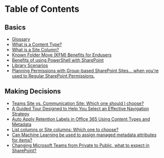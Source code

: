 
# Table of Contents

## Basics

* [Glossary](basics/Glossary.md)
* [What is a Content Type?](basics/what-is-content-type.md)
* [What is a Site Column?](basics/what-is-site-column.md)
* [Known Folder Move (KFM) Benefits for Endusers](basics/known-folder-move-benefits-for-enduser.md)
* [Benefits of using PowerShell with SharePoint](basics/benefits-of-using-powershell-with-sharepoint.md)
* [Library Scenarios](basics/library-scenarios.md)
* [Planning Permissions with Group-based SharePoint Sites... when you're used to Regular SharePoint Permissions.](basics/permission-model-diferences.md)

## Making Decisions

* [Teams Site vs. Communication Site: Which one should I choose?](making-decisions/team-site-or-communication-site.md)
* [A Guided Tour Designed to Help You Select an Effective Navigation Strategy](making-decisions/select-an-effective-navigation-strategy.md)
* [Auto Apply Retention Labels in Office 365 Using Content Types and Metadata](making-decisions/auto-apply-retention-labels-in-office-365-using-content-types-and-metadata.md)
* [List columns or Site columns: Which one to choose?](making-decisions/list-column-or-site-column-which-one-to-choose.md)
* [Can Machine Learning be used to assign managed metadata attributes for items?
](making-decisions/machine-learning-and-managed-metadata.md)
* [Changing Microsoft Teams from Private to Public, what to expect in SharePoint?](making-decisions/changing-microsoft-teams-from-private-to-public-what-to-expect-in-sharepoint.md)
